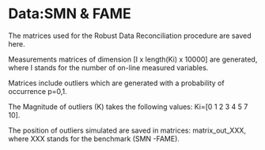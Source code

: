 # Data:SMN & FAME

The matrices used for the Robust Data Reconciliation procedure are saved here.


Measurements matrices of dimension [I x length(Ki) x 10000] are generated, where I stands for the number of on-line measured variables. 

Matrices include outliers which are generated with a probability of occurrence p=0,1.

The Magnitude of outliers (K) takes the following values: Ki=[0 1 2 3 4 5 7 10]. 

The position of outliers simulated are saved in matrices: matrix_out_XXX, where XXX stands for the benchmark (SMN -FAME).


